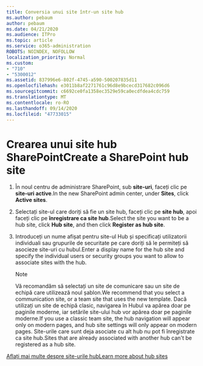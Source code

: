 ```yaml
---
title: Conversia unui site într-un site hub
ms.author: pebaum
author: pebaum
ms.date: 04/21/2020
ms.audience: ITPro
ms.topic: article
ms.service: o365-administration
ROBOTS: NOINDEX, NOFOLLOW
localization_priority: Normal
ms.custom:
- "710"
- "5300012"
ms.assetid: 837996e6-802f-4745-a590-500207835d11
ms.openlocfilehash: e3011b8af2271761c96d8e9bcecd317682c096d6
ms.sourcegitcommit: c6692ce0fa1358ec3529e59ca0ecdfdea4cdc759
ms.translationtype: MT
ms.contentlocale: ro-RO
ms.lasthandoff: 09/14/2020
ms.locfileid: "47733015"
---
```

# <a name="create-a-sharepoint-hub-site"></a><span data-ttu-id="3bc07-102">Crearea unui site hub SharePoint</span><span class="sxs-lookup"><span data-stu-id="3bc07-102">Create a SharePoint hub site</span></span>

1. <span data-ttu-id="3bc07-103">În noul centru de administrare SharePoint, sub **site-uri**, faceți clic pe **site-uri active**.</span><span class="sxs-lookup"><span data-stu-id="3bc07-103">In the new SharePoint admin center, under **Sites**, click **Active sites**.</span></span>

2. <span data-ttu-id="3bc07-104">Selectați site-ul care doriți să fie un site hub, faceți clic pe **site hub**, apoi faceți clic pe **înregistrare ca site hub**.</span><span class="sxs-lookup"><span data-stu-id="3bc07-104">Select the site you want to be a hub site, click **Hub site**, and then click **Register as hub site**.</span></span>

3. <span data-ttu-id="3bc07-105">Introduceți un nume afișat pentru site-ul Hub și specificați utilizatorii individuali sau grupurile de securitate pe care doriți să le permiteți să asocieze site-uri cu hubul.</span><span class="sxs-lookup"><span data-stu-id="3bc07-105">Enter a display name for the hub site and specify the individual users or security groups you want to allow to associate sites with the hub.</span></span>

    > [!NOTE]
    >  <span data-ttu-id="3bc07-106">Vă recomandăm să selectați un site de comunicare sau un site de echipă care utilizează noul șablon.</span><span class="sxs-lookup"><span data-stu-id="3bc07-106">We recommend that you select a communication site, or a team site that uses the new template.</span></span> <span data-ttu-id="3bc07-107">Dacă utilizați un site de echipă clasic, navigarea în Hubul va apărea doar pe paginile moderne, iar setările site-ului hub vor apărea doar pe paginile moderne.</span><span class="sxs-lookup"><span data-stu-id="3bc07-107">If you use a classic team site, the hub navigation will appear only on modern pages, and hub site settings will only appear on modern pages.</span></span> <span data-ttu-id="3bc07-108">Site-urile care sunt deja asociate cu alt hub nu pot fi înregistrate ca site hub.</span><span class="sxs-lookup"><span data-stu-id="3bc07-108">Sites that are already associated with another hub can't be registered as a hub site.</span></span>
  
[<span data-ttu-id="3bc07-109">Aflați mai multe despre site-urile hub</span><span class="sxs-lookup"><span data-stu-id="3bc07-109">Learn more about hub sites</span></span>](https://go.microsoft.com/fwlink/?linkid=869149)
  